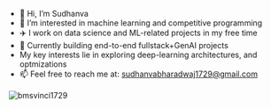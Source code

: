 - 👋 Hi, I’m Sudhanva
- 👀 I’m interested in machine learning and competitive programming
- ✈️ I work on data science and ML-related projects in my free time 
- 🌱 Currently building end-to-end fullstack+GenAI projects
- My key interests lie in exploring deep-learning architectures, and optmizations
- 📫 Feel free to reach me at: sudhanvabharadwaj1729@gmail.com
<p>&nbsp;<img align="center" src="https://github-readme-stats.vercel.app/api?username=bmsvinci1729&show_icons=true&locale=en" alt="bmsvinci1729" /></p>
